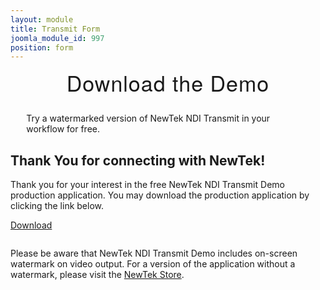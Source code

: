 ```yaml
---
layout: module
title: Transmit Form
joomla_module_id: 997
position: form
---
```

<!-- Module: Transmit Form -->
<h2 style="text-align: center; font-size: 34px; line-height: 40px; margin-top: 0px; letter-spacing: 1px; font-family: 'HelveticaNeueThin', 'Helvetica Neue', Helvetica, Arial, sans-serif; font-weight: 100;">Download the Demo</h2>
<p style="padding: 0px 5% 0px 5%;">Try a watermarked version of NewTek NDI Transmit in your workflow for free.</p>
<script src="/templates/newtekv2/js/marketoForms.js" type="text/javascript"></script>
<script src="//app-abq.marketo.com/js/forms2/js/forms2.min.js" type="text/javascript"></script>
<form id="mktoForm_2187" target="_blank"></form>
<div id="submit-msg" class="nm-modal">
	<h2>Thank You for connecting with NewTek!</h2>
	<p>Thank you for your interest in the free NewTek NDI Transmit Demo production application. You may download the production application by clicking the link below.</p>
	<p class="cta-container"><a href="http://new.tk/NDITransmit" target="_blank" class="cta-blue cta-small align-center block">Download</a>
	</p>
	<p style="padding-top: 1em; padding-bottom: 2em;">Please be aware that NewTek NDI Transmit Demo includes on-screen watermark on video output. For a version of the application without a watermark, please visit the <a href="https://store.newtek.com/index.php/ip/transmit.html" target="_blank">NewTek Store</a>.</p>
</div>
<script type="text/javascript">
	MktoForms2.loadForm("//app-abq.marketo.com", "900-QVC-131", 2187, function(form) {
		NEWTEKV2.marketoForms.overlay_labels();
		MktoForms2.onFormRender(function() {
			NEWTEKV2.equal_heights();
		});
		form.onSuccess(function() {
			document.querySelector('button.mktoButton').innerHTML = 'Thank You';
			NEWTEKV2.modal.show('submit-msg');
			return false;
		});
	});
</script>
<link rel="stylesheet" href="/templates/newtekv2/css/modal.css" />
<script src="/templates/newtekv2/js/modal.js" type="text/javascript"></script>
